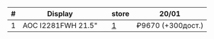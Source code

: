 | # | Display | | store | 20/01
-|-|-|-|-
1 | AOC I2281FWH 21.5" | | [1](https://market.yandex.ru/product--monitor-aoc-i2281fwh-21-5/13857340 "Yandex.market") | ₽9670 (+300дост.)